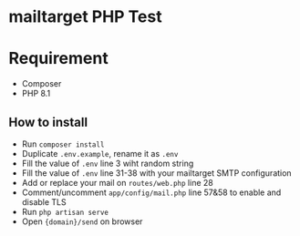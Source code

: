 # mailtarget PHP Test

# Requirement
- Composer
- PHP 8.1

## How to install
- Run `composer install`
- Duplicate `.env.example`, rename it as `.env`
- Fill the value of `.env` line 3 wiht random string
- Fill the value of `.env` line 31-38 with your mailtarget SMTP configuration 
- Add or replace your mail on `routes/web.php` line 28 
- Comment/uncomment `app/config/mail.php` line 57&58 to enable and disable TLS
- Run `php artisan serve`
- Open `{domain}/send` on browser